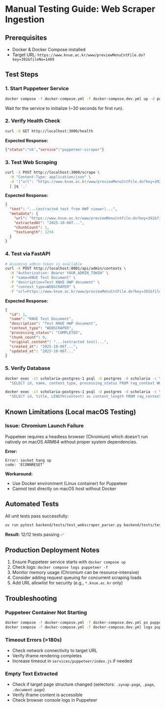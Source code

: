 # Manual Testing Guide: Web Scraper Ingestion

## Prerequisites
- Docker & Docker Compose installed
- Target URL: `https://www.knue.ac.kr/www/previewMenuCntFile.do?key=392&fileNo=1489`

## Test Steps

### 1. Start Puppeteer Service
```bash
docker compose -f docker-compose.yml -f docker-compose.dev.yml up -d puppeteer
```

Wait for the service to initialize (~30 seconds for first run).

### 2. Verify Health Check
```bash
curl -X GET http://localhost:3000/health
```

**Expected Response:**
```json
{"status":"ok","service":"puppeteer-scraper"}
```

### 3. Test Web Scraping
```bash
curl -X POST http://localhost:3000/scrape \
  -H "Content-Type: application/json" \
  -d '{"url": "https://www.knue.ac.kr/www/previewMenuCntFile.do?key=392&fileNo=1489"}' \
  | jq '.'
```

**Expected Response:**
```json
{
  "text": "...(extracted text from HWP viewer)...",
  "metadata": {
    "url": "https://www.knue.ac.kr/www/previewMenuCntFile.do?key=392&fileNo=1489",
    "extractedAt": "2025-10-06T...",
    "chunkCount": 1,
    "textLength": 1234
  }
}
```

### 4. Test via FastAPI
```bash
# Assuming admin token is available
curl -X POST http://localhost:8001/api/admin/contexts \
  -H "Authorization: Bearer YOUR_ADMIN_TOKEN" \
  -F "name=KNUE Test Document" \
  -F "description=Test KNUE HWP document" \
  -F "context_type=WEBSCRAPER" \
  -F "url=https://www.knue.ac.kr/www/previewMenuCntFile.do?key=392&fileNo=1489"
```

**Expected Response:**
```json
{
  "id": 1,
  "name": "KNUE Test Document",
  "description": "Test KNUE HWP document",
  "context_type": "WEBSCRAPER",
  "processing_status": "COMPLETED",
  "chunk_count": 0,
  "original_content": "...(extracted text)...",
  "created_at": "2025-10-06T...",
  "updated_at": "2025-10-06T..."
}
```

### 5. Verify Database
```bash
docker exec -it scholaria-postgres-1 psql -U postgres -d scholaria -c \
  "SELECT id, name, context_type, processing_status FROM rag_context WHERE context_type='WEBSCRAPER';"
```

```bash
docker exec -it scholaria-postgres-1 psql -U postgres -d scholaria -c \
  "SELECT id, title, LENGTH(content) as content_length FROM rag_contextitem WHERE context_id=1 LIMIT 5;"
```

## Known Limitations (Local macOS Testing)

### Issue: Chromium Launch Failure
Puppeteer requires a headless browser (Chromium) which doesn't run natively on macOS ARM64 without proper system dependencies.

**Error:**
```
Error: socket hang up
code: 'ECONNRESET'
```

**Workaround:**
- Use Docker environment (Linux container) for Puppeteer
- Cannot test directly on macOS host without Docker

## Automated Tests

All unit tests pass successfully:
```bash
uv run pytest backend/tests/test_webscraper_parser.py backend/tests/test_webscraper_chunker.py -v
```

**Result:** 12/12 tests passing ✅

## Production Deployment Notes

1. Ensure Puppeteer service starts with `docker compose up`
2. Check logs: `docker compose logs puppeteer -f`
3. Monitor memory usage (Chromium can be resource-intensive)
4. Consider adding request queuing for concurrent scraping loads
5. Add URL allowlist for security (e.g., `*.knue.ac.kr` only)

## Troubleshooting

### Puppeteer Container Not Starting
```bash
docker compose -f docker-compose.yml -f docker-compose.dev.yml ps puppeteer
docker compose -f docker-compose.yml -f docker-compose.dev.yml logs puppeteer
```

### Timeout Errors (>180s)
- Check network connectivity to target URL
- Verify iframe rendering completes
- Increase timeout in `services/puppeteer/index.js` if needed

### Empty Text Extracted
- Check if target page structure changed (selectors: `.synap-page`, `.page`, `.document-page`)
- Verify iframe content is accessible
- Check browser console logs in Puppeteer
